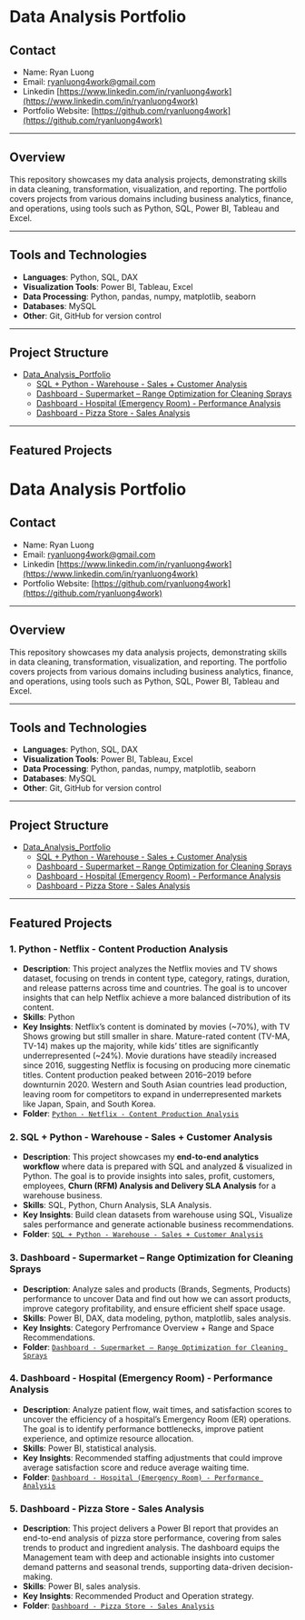 # Data Analysis Portfolio

## Contact

- Name: Ryan Luong
- Email: [ryanluong4work@gmail.com](mailto:ryanluong4work@gmail.com)
- Linkedin [https://www.linkedin.com/in/ryanluong4work](https://www.linkedin.com/in/ryanluong4work)
- Portfolio Website: [https://github.com/ryanluong4work](https://github.com/ryanluong4work)

---

## Overview
This repository showcases my data analysis projects, demonstrating skills in data cleaning, transformation, visualization, and reporting. The portfolio covers projects from various domains including business analytics, finance, and operations, using tools such as Python, SQL, Power BI, Tableau and Excel.

---

## Tools and Technologies
- **Languages**: Python, SQL, DAX
- **Visualization Tools**: Power BI, Tableau, Excel
- **Data Processing**: Python, pandas, numpy, matplotlib, seaborn
- **Databases**: MySQL
- **Other**: Git, GitHub for version control

---

## Project Structure
 - [Data_Analysis_Portfolio](https://github.com/RyanLuong4work/Data_Analysis_Portfolio)
    - [SQL + Python - Warehouse - Sales + Customer Analysis](https://github.com/RyanLuong4work/Data_Analysis_Portfolio/tree/170a793459917fda949c35430e18265b54021e0e/SQL%20%2B%20Python%20-%20Warehouse%20-%20Sales%20%2B%20Customer%20Analysis)
    - [Dashboard - Supermarket – Range Optimization for Cleaning Sprays](https://github.com/RyanLuong4work/Data_Analysis_Portfolio/tree/170a793459917fda949c35430e18265b54021e0e/Dashboard%20-%20%20Supermarket%20%E2%80%93%20Range%20Optimization%20for%20Cleaning%20Sprays)
    - [Dashboard - Hospital (Emergency Room) - Performance Analysis](https://github.com/RyanLuong4work/Data_Analysis_Portfolio/tree/170a793459917fda949c35430e18265b54021e0e/Dashboard%20-%20Hospital%20(Emergency%20Room)%20-%20Performance%20Analysis)
    - [Dashboard - Pizza Store - Sales Analysis](https://github.com/RyanLuong4work/Data_Analysis_Portfolio/tree/170a793459917fda949c35430e18265b54021e0e/Dashboard%20-%20Pizza%20Store%20-%20Sales%20Analysis)
         
---

## Featured Projects

# Data Analysis Portfolio

## Contact

- Name: Ryan Luong
- Email: [ryanluong4work@gmail.com](mailto:ryanluong4work@gmail.com)
- Linkedin [https://www.linkedin.com/in/ryanluong4work](https://www.linkedin.com/in/ryanluong4work)
- Portfolio Website: [https://github.com/ryanluong4work](https://github.com/ryanluong4work)

---

## Overview
This repository showcases my data analysis projects, demonstrating skills in data cleaning, transformation, visualization, and reporting. The portfolio covers projects from various domains including business analytics, finance, and operations, using tools such as Python, SQL, Power BI, Tableau and Excel.

---

## Tools and Technologies
- **Languages**: Python, SQL, DAX
- **Visualization Tools**: Power BI, Tableau, Excel
- **Data Processing**: Python, pandas, numpy, matplotlib, seaborn
- **Databases**: MySQL
- **Other**: Git, GitHub for version control

---

## Project Structure
 - [Data_Analysis_Portfolio](https://github.com/RyanLuong4work/Data_Analysis_Portfolio)
    - [SQL + Python - Warehouse - Sales + Customer Analysis](https://github.com/RyanLuong4work/Data_Analysis_Portfolio/tree/170a793459917fda949c35430e18265b54021e0e/SQL%20%2B%20Python%20-%20Warehouse%20-%20Sales%20%2B%20Customer%20Analysis)
    - [Dashboard - Supermarket – Range Optimization for Cleaning Sprays](https://github.com/RyanLuong4work/Data_Analysis_Portfolio/tree/170a793459917fda949c35430e18265b54021e0e/Dashboard%20-%20%20Supermarket%20%E2%80%93%20Range%20Optimization%20for%20Cleaning%20Sprays)
    - [Dashboard - Hospital (Emergency Room) - Performance Analysis](https://github.com/RyanLuong4work/Data_Analysis_Portfolio/tree/170a793459917fda949c35430e18265b54021e0e/Dashboard%20-%20Hospital%20(Emergency%20Room)%20-%20Performance%20Analysis)
    - [Dashboard - Pizza Store - Sales Analysis](https://github.com/RyanLuong4work/Data_Analysis_Portfolio/tree/170a793459917fda949c35430e18265b54021e0e/Dashboard%20-%20Pizza%20Store%20-%20Sales%20Analysis)
         
---

## Featured Projects

### 1. Python - Netflix - Content Production Analysis
- **Description**: This project analyzes the Netflix movies and TV shows dataset, focusing on trends in content type, category, ratings, duration, and release patterns across time and countries. The goal is to uncover insights that can help Netflix achieve a more balanced distribution of its content.
- **Skills**: Python
- **Key Insights**: Netflix’s content is dominated by movies (~70%), with TV Shows growing but still smaller in share. Mature-rated content (TV-MA, TV-14) makes up the majority, while kids’ titles are significantly underrepresented (~24%). Movie durations have steadily increased since 2016, suggesting Netflix is focusing on producing more cinematic titles. Content production peaked between 2016–2019 before downturnin 2020. Western and South Asian countries lead production, leaving room for competitors to expand in underrepresented markets like Japan, Spain, and South Korea.
- **Folder**: [`Python - Netflix - Content Production Analysis`](https://github.com/RyanLuong4work/Data_Analyst_Portfolio/tree/main/Python%20-%20Netflix%20-%20Content%20Production%20Analysis)

### 2. SQL + Python - Warehouse - Sales + Customer Analysis
- **Description**: This project showcases my **end-to-end analytics workflow** where data is prepared with SQL and analyzed & visualized in Python. The goal is to provide insights into sales, profit, customers, employees, **Churn (RFM) Analysis and Delivery SLA Analysis** for a warehouse business.
- **Skills**: SQL, Python, Churn Analysis, SLA Analysis.
- **Key Insights**: Build clean datasets from warehouse using SQL, Visualize sales performance and generate actionable business recommendations.
- **Folder**: [`SQL + Python - Warehouse - Sales + Customer Analysis`](https://github.com/RyanLuong4work/Data_Analysis_Portfolio/tree/170a793459917fda949c35430e18265b54021e0e/SQL%20%2B%20Python%20-%20Warehouse%20-%20Sales%20%2B%20Customer%20Analysis)

### 3. Dashboard - Supermarket – Range Optimization for Cleaning Sprays
- **Description**: Analyze sales and products (Brands, Segments, Products) performance to uncover Data and find out how we can assort products, improve category profitability, and ensure efficient shelf space usage.
- **Skills**: Power BI, DAX, data modeling, python, matplotlib, sales analysis.
- **Key Insights**: Category Perfromance Overview + Range and Space Recommendations.
- **Folder**: [`Dashboard - Supermarket – Range Optimization for Cleaning Sprays`](https://github.com/RyanLuong4work/Data_Analysis_Portfolio/tree/9c03afbb9132716e5360b79efa06278159a9f07d/Dashboard%20-%20%20Supermarket%20%E2%80%93%20Range%20Optimization%20for%20Cleaning%20Sprays)

### 4. Dashboard - Hospital (Emergency Room) - Performance Analysis
- **Description**: Analyze patient flow, wait times, and satisfaction scores to uncover the efficiency of a hospital’s Emergency Room (ER) operations. The goal is to identify performance bottlenecks, improve patient experience, and optimize resource allocation.
- **Skills**: Power BI, statistical analysis.
- **Key Insights**: Recommended staffing adjustments that could improve average satisfaction score and reduce average waiting time.
- **Folder**: [`Dashboard - Hospital (Emergency Room) - Performance Analysis`](https://github.com/RyanLuong4work/Data_Analysis_Portfolio/tree/9c03afbb9132716e5360b79efa06278159a9f07d/Dashboard%20-%20Hospital%20(Emergency%20Room)%20-%20Performance%20Analysis)

### 5. Dashboard - Pizza Store - Sales Analysis
- **Description**: This project delivers a Power BI report that provides an end-to-end analysis of pizza store performance, covering from sales trends to product and ingredient analysis. The dashboard equips the Management team with deep and actionable insights into customer demand patterns and seasonal trends, supporting data-driven decision-making.
- **Skills**: Power BI, sales analysis.
- **Key Insights**: Recommended Product and Operation strategy.
- **Folder**: [`Dashboard - Pizza Store - Sales Analysis`](https://github.com/RyanLuong4work/Data_Analysis_Portfolio/tree/9c03afbb9132716e5360b79efa06278159a9f07d/Dashboard%20-%20Pizza%20Store%20-%20Sales%20Analysis)
